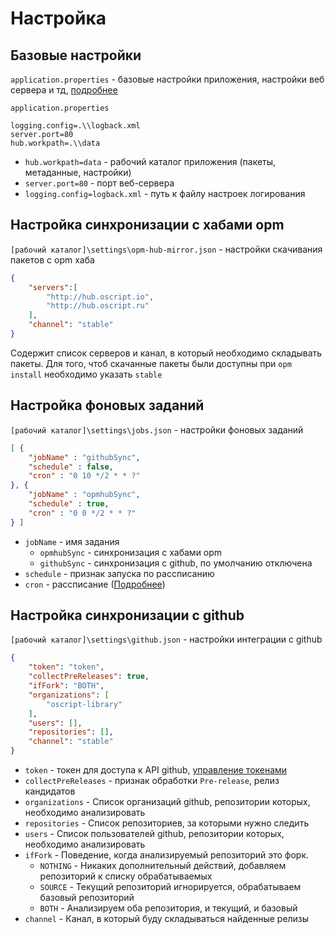 # Настройка

## Базовые настройки

`application.properties` - базовые настройки приложения, настройки веб сервера и тд, [подробнее](https://docs.spring.io/spring-boot/docs/current/reference/html/appendix-application-properties.html)
  
``` properties
application.properties

logging.config=.\\logback.xml
server.port=80
hub.workpath=.\\data
```

* `hub.workpath=data` - рабочий каталог приложения (пакеты, метаданные, настройки)
* `server.port=80` - порт веб-сервера
* `logging.config=logback.xml` - путь к файлу настроек логирования

## Настройка синхронизации с хабами opm

`[рабочий каталог]\settings\opm-hub-mirror.json` - настройки скачивания пакетов с opm хаба

``` json
{
    "servers":[
        "http://hub.oscript.io",
        "http://hub.oscript.ru"
    ],
    "channel": "stable"
}
```

Содержит список серверов и канал, в который необходимо складывать пакеты. Для того, чтоб скачанные пакеты были доступны при `opm install` необходимо указать `stable`

## Настройка фоновых заданий

`[рабочий каталог]\settings\jobs.json` - настройки фоновых заданий

```json
[ {
    "jobName" : "githubSync",
    "schedule" : false,
    "cron" : "0 10 */2 * * ?"
}, {
    "jobName" : "opmhubSync",
    "schedule" : true,
    "cron" : "0 0 */2 * * ?"
} ]
```

* `jobName` - имя задания
  * `opmhubSync` - синхронизация с хабами opm
  * `githubSync` - синхронизация с github, по умолчанию отключена
* `schedule` - признак запуска по рассписанию
* `cron` - рассписание ([Подробнее](https://www.baeldung.com/cron-expressions#cron-expression))

## Настройка синхронизации с github

`[рабочий каталог]\settings\github.json` - настройки интеграции с github

``` json
{
    "token": "token",
    "collectPreReleases": true,
    "ifFork": "BOTH",
    "organizations": [
        "oscript-library"
    ],
    "users": [],
    "repositories": [],
    "channel": "stable"
}
```

* `token` - токен для доступа к API github, [управление токенами](https://github.com/settings/tokens)
* `collectPreReleases` - признак обработки `Pre-release`, релиз кандидатов
* `organizations` - Список организаций github, репозитории которых, необходимо анализировать
* `repositories` - Список репозиториев, за которыми нужно следить
* `users` - Список пользователей github, репозитории которых, необходимо анализировать
* `ifFork` - Поведение, когда анализируемый репозиторий это форк.
  * `NOTHING` - Никаких дополнительный действий, добавляем репозиторий к списку обрабатываемых
  * `SOURCE` - Текущий репозиторий игнорируется, обрабатываем базовый репозиторий
  * `BOTH` - Анализируем оба репозитория, и текущий, и базовый
* `channel` - Канал, в который буду складываться найденные релизы
